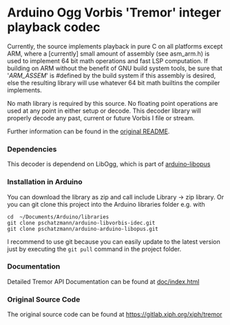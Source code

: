 # Arduino Ogg Vorbis 'Tremor' integer playback codec

Currently, the source implements playback in pure C on all platforms
except ARM, where a [currently] small amount of assembly (see
asm_arm.h) is used to implement 64 bit math operations and fast LSP
computation.  If building on ARM without the benefit of GNU build
system tools, be sure that '_ARM_ASSEM_' is #defined by the build
system if this assembly is desired, else the resulting library will
use whatever 64 bit math builtins the compiler implements.

No math library is required by this source.  No floating point
operations are used at any point in either setup or decode.  This
decoder library will properly decode any past, current or future
Vorbis I file or stream.

Further information can be found in the [original README](/README).

### Dependencies

This decoder is dependend on LibOgg, which is part of [arduino-libopus](https://github.com/pschatzmann/arduino-libopus)

### Installation in Arduino

You can download the library as zip and call include Library -> zip library. Or you can git clone this project into the Arduino libraries folder e.g. with

```
cd  ~/Documents/Arduino/libraries
git clone pschatzmann/arduino-libvorbis-idec.git
git clone pschatzmann/arduino-arduino-libopus.git
```

I recommend to use git because you can easily update to the latest version just by executing the ```git pull``` command in the project folder.

### Documentation

Detailed Tremor API Documentation can be found at [doc/index.html](https://pschatzmann.github.io/arduino-libvorbis-idec/doc/index.html)


### Original Source Code

The original source code can be found at https://gitlab.xiph.org/xiph/tremor